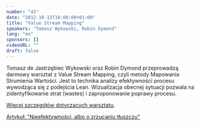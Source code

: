 ```yaml
---
number: "43"
date: "2012-10-13T10:00:00+01:00"
title: "Value Stream Mapping"
speakers: "Tomasz Wykowski, Robin Dymond"
lang: "en"
sponsors: []
videoURL: ""
draft: false
---
```


Tomasz de Jastrzębiec Wykowski oraz Robin Dymond przeprowadzą darmowy warsztat z Value Stream Mapping, czyli metody Mapowania Strumienia Wartości. Jest to technika analizy efektywności procesu wywodząca się z podejścia Lean. Wizualizacja obecnej sytuacji pozwala na zidentyfikowanie strat (wastes) i zaproponowanie poprawy procesu.

<a href="https://web.archive.org/web/20120930050444/http://procognita.pl/aktualnosci/czytaj/artykul/value-stream-mapping-119/" target="_blank">Więcej szczegółów dotyczacych warsztatu</a>.

<a href="https://web.archive.org/web/20131230013250/http://procognita.pl/zasoby/artykuly/czytaj/artykul/nieefektywnosci-albo-o-zrzucaniu-tluszczu-65/" target="_blank">Artykuł: "Nieefektywności, albo o zrzucaniu tłuszczu"</a>
